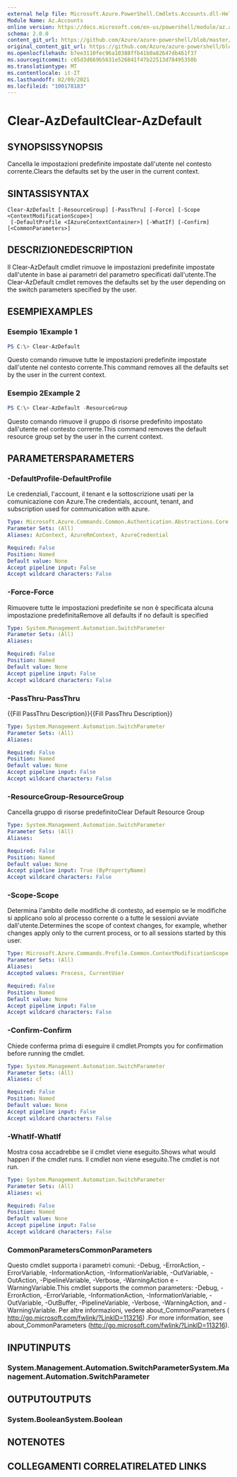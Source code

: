 ```yaml
---
external help file: Microsoft.Azure.PowerShell.Cmdlets.Accounts.dll-Help.xml
Module Name: Az.Accounts
online version: https://docs.microsoft.com/en-us/powershell/module/az.accounts/clear-azdefault
schema: 2.0.0
content_git_url: https://github.com/Azure/azure-powershell/blob/master/src/Accounts/Accounts/help/Clear-AzDefault.md
original_content_git_url: https://github.com/Azure/azure-powershell/blob/master/src/Accounts/Accounts/help/Clear-AzDefault.md
ms.openlocfilehash: b7ee3110fec96a10388ffb41b0a82647db461f37
ms.sourcegitcommit: c05d3d669b5631e526841f47b22513d78495350b
ms.translationtype: MT
ms.contentlocale: it-IT
ms.lasthandoff: 02/09/2021
ms.locfileid: "100178183"
---
```

# <span data-ttu-id="b9fa0-101">Clear-AzDefault</span><span class="sxs-lookup"><span data-stu-id="b9fa0-101">Clear-AzDefault</span></span>

## <span data-ttu-id="b9fa0-102">SYNOPSIS</span><span class="sxs-lookup"><span data-stu-id="b9fa0-102">SYNOPSIS</span></span>
<span data-ttu-id="b9fa0-103">Cancella le impostazioni predefinite impostate dall'utente nel contesto corrente.</span><span class="sxs-lookup"><span data-stu-id="b9fa0-103">Clears the defaults set by the user in the current context.</span></span>

## <span data-ttu-id="b9fa0-104">SINTASSI</span><span class="sxs-lookup"><span data-stu-id="b9fa0-104">SYNTAX</span></span>

```
Clear-AzDefault [-ResourceGroup] [-PassThru] [-Force] [-Scope <ContextModificationScope>]
 [-DefaultProfile <IAzureContextContainer>] [-WhatIf] [-Confirm] [<CommonParameters>]
```

## <span data-ttu-id="b9fa0-105">DESCRIZIONE</span><span class="sxs-lookup"><span data-stu-id="b9fa0-105">DESCRIPTION</span></span>
<span data-ttu-id="b9fa0-106">Il Clear-AzDefault cmdlet rimuove le impostazioni predefinite impostate dall'utente in base ai parametri del parametro specificati dall'utente.</span><span class="sxs-lookup"><span data-stu-id="b9fa0-106">The Clear-AzDefault cmdlet removes the defaults set by the user depending on the switch parameters specified by the user.</span></span>

## <span data-ttu-id="b9fa0-107">ESEMPI</span><span class="sxs-lookup"><span data-stu-id="b9fa0-107">EXAMPLES</span></span>

### <span data-ttu-id="b9fa0-108">Esempio 1</span><span class="sxs-lookup"><span data-stu-id="b9fa0-108">Example 1</span></span>
```powershell
PS C:\> Clear-AzDefault
```

<span data-ttu-id="b9fa0-109">Questo comando rimuove tutte le impostazioni predefinite impostate dall'utente nel contesto corrente.</span><span class="sxs-lookup"><span data-stu-id="b9fa0-109">This command removes all the defaults set by the user in the current context.</span></span>

### <span data-ttu-id="b9fa0-110">Esempio 2</span><span class="sxs-lookup"><span data-stu-id="b9fa0-110">Example 2</span></span>
```powershell
PS C:\> Clear-AzDefault -ResourceGroup
```

<span data-ttu-id="b9fa0-111">Questo comando rimuove il gruppo di risorse predefinito impostato dall'utente nel contesto corrente.</span><span class="sxs-lookup"><span data-stu-id="b9fa0-111">This command removes the default resource group set by the user in the current context.</span></span>

## <span data-ttu-id="b9fa0-112">PARAMETERS</span><span class="sxs-lookup"><span data-stu-id="b9fa0-112">PARAMETERS</span></span>

### <span data-ttu-id="b9fa0-113">-DefaultProfile</span><span class="sxs-lookup"><span data-stu-id="b9fa0-113">-DefaultProfile</span></span>
<span data-ttu-id="b9fa0-114">Le credenziali, l'account, il tenant e la sottoscrizione usati per la comunicazione con Azure.</span><span class="sxs-lookup"><span data-stu-id="b9fa0-114">The credentials, account, tenant, and subscription used for communication with azure.</span></span>

```yaml
Type: Microsoft.Azure.Commands.Common.Authentication.Abstractions.Core.IAzureContextContainer
Parameter Sets: (All)
Aliases: AzContext, AzureRmContext, AzureCredential

Required: False
Position: Named
Default value: None
Accept pipeline input: False
Accept wildcard characters: False
```

### <span data-ttu-id="b9fa0-115">-Force</span><span class="sxs-lookup"><span data-stu-id="b9fa0-115">-Force</span></span>
<span data-ttu-id="b9fa0-116">Rimuovere tutte le impostazioni predefinite se non è specificata alcuna impostazione predefinita</span><span class="sxs-lookup"><span data-stu-id="b9fa0-116">Remove all defaults if no default is specified</span></span>

```yaml
Type: System.Management.Automation.SwitchParameter
Parameter Sets: (All)
Aliases:

Required: False
Position: Named
Default value: None
Accept pipeline input: False
Accept wildcard characters: False
```

### <span data-ttu-id="b9fa0-117">-PassThru</span><span class="sxs-lookup"><span data-stu-id="b9fa0-117">-PassThru</span></span>
<span data-ttu-id="b9fa0-118">{{Fill PassThru Description}}</span><span class="sxs-lookup"><span data-stu-id="b9fa0-118">{{Fill PassThru Description}}</span></span>

```yaml
Type: System.Management.Automation.SwitchParameter
Parameter Sets: (All)
Aliases:

Required: False
Position: Named
Default value: None
Accept pipeline input: False
Accept wildcard characters: False
```

### <span data-ttu-id="b9fa0-119">-ResourceGroup</span><span class="sxs-lookup"><span data-stu-id="b9fa0-119">-ResourceGroup</span></span>
<span data-ttu-id="b9fa0-120">Cancella gruppo di risorse predefinito</span><span class="sxs-lookup"><span data-stu-id="b9fa0-120">Clear Default Resource Group</span></span>

```yaml
Type: System.Management.Automation.SwitchParameter
Parameter Sets: (All)
Aliases:

Required: False
Position: Named
Default value: None
Accept pipeline input: True (ByPropertyName)
Accept wildcard characters: False
```

### <span data-ttu-id="b9fa0-121">-Scope</span><span class="sxs-lookup"><span data-stu-id="b9fa0-121">-Scope</span></span>
<span data-ttu-id="b9fa0-122">Determina l'ambito delle modifiche di contesto, ad esempio se le modifiche si applicano solo al processo corrente o a tutte le sessioni avviate dall'utente.</span><span class="sxs-lookup"><span data-stu-id="b9fa0-122">Determines the scope of context changes, for example, whether changes apply only to the current process, or to all sessions started by this user.</span></span>

```yaml
Type: Microsoft.Azure.Commands.Profile.Common.ContextModificationScope
Parameter Sets: (All)
Aliases:
Accepted values: Process, CurrentUser

Required: False
Position: Named
Default value: None
Accept pipeline input: False
Accept wildcard characters: False
```

### <span data-ttu-id="b9fa0-123">-Confirm</span><span class="sxs-lookup"><span data-stu-id="b9fa0-123">-Confirm</span></span>
<span data-ttu-id="b9fa0-124">Chiede conferma prima di eseguire il cmdlet.</span><span class="sxs-lookup"><span data-stu-id="b9fa0-124">Prompts you for confirmation before running the cmdlet.</span></span>

```yaml
Type: System.Management.Automation.SwitchParameter
Parameter Sets: (All)
Aliases: cf

Required: False
Position: Named
Default value: None
Accept pipeline input: False
Accept wildcard characters: False
```

### <span data-ttu-id="b9fa0-125">-WhatIf</span><span class="sxs-lookup"><span data-stu-id="b9fa0-125">-WhatIf</span></span>
<span data-ttu-id="b9fa0-126">Mostra cosa accadrebbe se il cmdlet viene eseguito.</span><span class="sxs-lookup"><span data-stu-id="b9fa0-126">Shows what would happen if the cmdlet runs.</span></span>
<span data-ttu-id="b9fa0-127">Il cmdlet non viene eseguito.</span><span class="sxs-lookup"><span data-stu-id="b9fa0-127">The cmdlet is not run.</span></span>

```yaml
Type: System.Management.Automation.SwitchParameter
Parameter Sets: (All)
Aliases: wi

Required: False
Position: Named
Default value: None
Accept pipeline input: False
Accept wildcard characters: False
```

### <span data-ttu-id="b9fa0-128">CommonParameters</span><span class="sxs-lookup"><span data-stu-id="b9fa0-128">CommonParameters</span></span>
<span data-ttu-id="b9fa0-129">Questo cmdlet supporta i parametri comuni: -Debug, -ErrorAction, -ErrorVariable, -InformationAction, -InformationVariable, -OutVariable, -OutAction, -PipelineVariable, -Verbose, -WarningAction e -WarningVariable.</span><span class="sxs-lookup"><span data-stu-id="b9fa0-129">This cmdlet supports the common parameters: -Debug, -ErrorAction, -ErrorVariable, -InformationAction, -InformationVariable, -OutVariable, -OutBuffer, -PipelineVariable, -Verbose, -WarningAction, and -WarningVariable.</span></span> <span data-ttu-id="b9fa0-130">Per altre informazioni, vedere about_CommonParameters ( http://go.microsoft.com/fwlink/?LinkID=113216) .</span><span class="sxs-lookup"><span data-stu-id="b9fa0-130">For more information, see about_CommonParameters (http://go.microsoft.com/fwlink/?LinkID=113216).</span></span>

## <span data-ttu-id="b9fa0-131">INPUT</span><span class="sxs-lookup"><span data-stu-id="b9fa0-131">INPUTS</span></span>

### <span data-ttu-id="b9fa0-132">System.Management.Automation.SwitchParameter</span><span class="sxs-lookup"><span data-stu-id="b9fa0-132">System.Management.Automation.SwitchParameter</span></span>

## <span data-ttu-id="b9fa0-133">OUTPUT</span><span class="sxs-lookup"><span data-stu-id="b9fa0-133">OUTPUTS</span></span>

### <span data-ttu-id="b9fa0-134">System.Boolean</span><span class="sxs-lookup"><span data-stu-id="b9fa0-134">System.Boolean</span></span>

## <span data-ttu-id="b9fa0-135">NOTE</span><span class="sxs-lookup"><span data-stu-id="b9fa0-135">NOTES</span></span>

## <span data-ttu-id="b9fa0-136">COLLEGAMENTI CORRELATI</span><span class="sxs-lookup"><span data-stu-id="b9fa0-136">RELATED LINKS</span></span>
